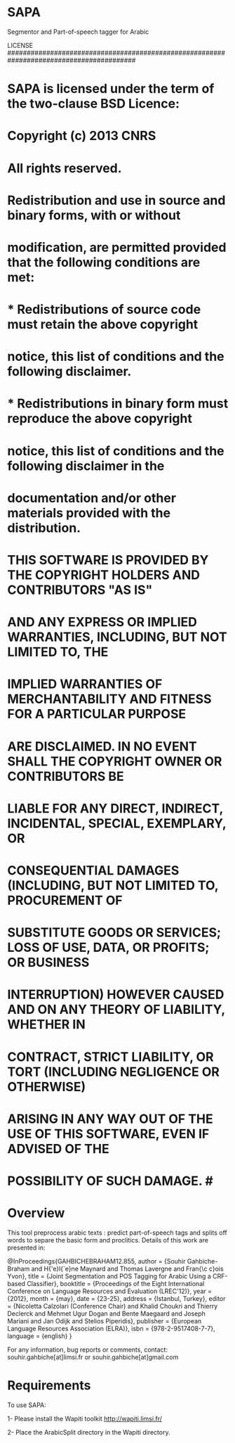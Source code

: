 SAPA 
====

Segmentor and Part-of-speech tagger for Arabic

LICENSE 
#########################################################################################
# SAPA is licensed under the term of the two-clause BSD Licence:			# 
#											# 
#     Copyright (c) 2013  CNRS								# 
#     All rights reserved.								# 
# 											# 
#     Redistribution and use in source and binary forms, with or without		# 
#     modification, are permitted provided that the following conditions are met:	# 
#         * Redistributions of source code must retain the above copyright		# 
#           notice, this list of conditions and the following disclaimer.		# 
#         * Redistributions in binary form must reproduce the above copyright		# 
#           notice, this list of conditions and the following disclaimer in the		# 
#           documentation and/or other materials provided with the distribution.	# 
# 											# 
#     THIS SOFTWARE IS PROVIDED BY THE COPYRIGHT HOLDERS AND CONTRIBUTORS "AS IS"	# 
#     AND ANY EXPRESS OR IMPLIED WARRANTIES, INCLUDING, BUT NOT LIMITED TO, THE		# 
#     IMPLIED WARRANTIES OF MERCHANTABILITY AND FITNESS FOR A PARTICULAR PURPOSE	# 
#     ARE DISCLAIMED. IN NO EVENT SHALL THE COPYRIGHT OWNER OR CONTRIBUTORS BE		# 
#     LIABLE FOR ANY DIRECT, INDIRECT, INCIDENTAL, SPECIAL, EXEMPLARY, OR		# 
#     CONSEQUENTIAL DAMAGES (INCLUDING, BUT NOT LIMITED TO, PROCUREMENT OF		# 
#     SUBSTITUTE GOODS OR SERVICES; LOSS OF USE, DATA, OR PROFITS; OR BUSINESS		# 	
#     INTERRUPTION) HOWEVER CAUSED AND ON ANY THEORY OF LIABILITY, WHETHER IN		# 
#     CONTRACT, STRICT LIABILITY, OR TORT (INCLUDING NEGLIGENCE OR OTHERWISE)		# 	
#     ARISING IN ANY WAY OUT OF THE USE OF THIS SOFTWARE, EVEN IF ADVISED OF THE	# 
#     POSSIBILITY OF SUCH DAMAGE.							# #########################################################################################


Overview
========
This tool preprocess arabic texts : predict part-of-speech tags and splits off words to separe the basic form and proclitics. Details of this work are presented in:

@InProceedings{GAHBICHEBRAHAM12.855,
  	author = {Souhir Gahbiche-Braham and H{\'e}l{\`e}ne Maynard and Thomas Lavergne and Fran{\c c}ois Yvon},
  	title = {Joint Segmentation and POS Tagging for Arabic Using a CRF-based Classifier},
  	booktitle = {Proceedings of the Eight International Conference on Language Resources and Evaluation (LREC'12)},
  	year = {2012},
  	month = {may},
  	date = {23-25},
  	address = {Istanbul, Turkey},
  	editor = {Nicoletta Calzolari (Conference Chair) and Khalid Choukri and Thierry Declerck and Mehmet Ugur Dogan and Bente Maegaard and Joseph Mariani and Jan Odijk and Stelios Piperidis},
  	publisher = {European Language Resources Association (ELRA)},
  	isbn = {978-2-9517408-7-7},
  	language = {english}
 }


For any information, bug reports or comments, contact:
	souhir.gahbiche[at]limsi.fr or souhir.gahbiche[at]gmail.com

Requirements
============
To use SAPA:

1- Please install the Wapiti toolkit http://wapiti.limsi.fr/

2- Place the ArabicSplit directory in the Wapiti directory.

